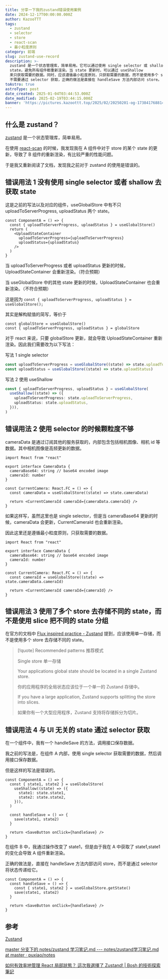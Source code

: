 ```yaml
---
title: 分享一下我的zustand错误使用案例
date: 2024-12-17T00:00:00.000Z
author: KazooTTT
tags:
  - zustand
  - selector
  - store
  - react-scan
  - 最小粒度原则
category: 前端
slug: zustand-use-record
description: >-
  zustand 是一个状态管理库，简单易用。它可以通过使用 single selector 或 shallow 来获取
  state，避免所有组件都重新渲染。当 state 更新时，可以通过 useShallow
  来只获取需要的数据。同时，应该遵循最小粒度原则，只获取需要的数据，而不是使用多个 store 去存储不同的 state。另外，与 UI 无关的 state
  不需要通过 selector 获取，正确的做法是直接在 handleSave 方法内部访问 store。
toAstro: true
astroType: post
date_created: 2025-01-04T03:44:53.000Z
date_modified: 2025-02-19T03:44:15.000Z
banner: 'https://pictures.kazoottt.top/2025/02/20250201-og-1738417688145.png'
---
```


## 什么是 zustand？

[zustand](<https://github.com/pmndrs/zustand>) 是一个状态管理库，简单易用。

在使用 [react-scan](<https://react-scan.com/>) 的时候，我发现我在 A 组件中对于 store 的某个 state 的更新，导致了 B 组件的重新渲染，有比较严重的性能问题。

于是我又重新阅读了文档，发现我之前对于 zustand 的使用是错误的。

## 错误用法 1 没有使用 single selector 或者 shallow 去获取 state

这是之前的写法以及对应的组件，useGlobalStore 中有不只 uploadToServerProgress, uploadStatus 两个 state。

```tsx
const ComponentA = () => {
  const { uploadToServerProgress, uploadStatus } = useGlobalStore()
  return (
    <UploadStateContainer
      uploadToServerProgress={uploadToServerProgress}
      uploadStatus={uploadStatus}
    />
  )
}
```

当 uploadToServerProgress 或者 uploadStatus 更新的时候，UploadStateContainer 会重新渲染。（符合预期）

当 useGlobalStore 中的其他 state 更新的时候，UploadStateContainer 也会重新渲染。（不符合预期）

这是因为 `const { uploadToServerProgress, uploadStatus } = useGlobalStore();`

其实是解构赋值的简写，等价于

```tsx
const globalStore = useGlobalStore()
const { uploadToServerProgress, uploadStatus } = globalStore
```

对于 react 来说，只要 globalStore 更新，就会导致 UploadStateContainer 重新渲染。因此我们需要改为以下写法：

写法 1 single selector

```ts
const uploadToServerProgress = useGlobalStore((state) => state.uploadToServerProgress)
const uploadStatus = useGlobalStore((state) => state.uploadStatus)
```

写法 2 使用 useShallow

```ts
const { uploadToServerProgress, uploadStatus } = useGlobalStore(
  useShallow((state) => ({
    uploadToServerProgress: state.uploadToServerProgress,
    uploadStatus: state.uploadStatus,
  })),
)
```

## 错误用法 2 使用 selector 的时候颗粒度不够

cameraData 是通过订阅其他的服务获取的，内部包含包括相机图像、相机 id 等数据。其中相机图像是高频更新的数据。

```tsx
import React from "react"

export interface CameraData {
  cameraBase64: string // base64 encoded image
  cameraId: number
}

const CurrentCamera: React.FC = () => {
  const cameraData = useGlobalStore((state) => state.cameraData)

  return <CurrentCameraId cameraId={cameraData.cameraId} />
}
```

如果这样写，虽然这里也是 single selector，但是当 cameraBase64 更新的时候，cameraData 会更新，CurrentCameraId 也会重新渲染。

因此这里还是遵循最小粒度原则，只获取需要的数据。

```tsx
import React from "react"

export interface CameraData {
  cameraBase64: string // base64 encoded image
  cameraId: number
}

const CurrentCamera: React.FC = () => {
  const cameraId = useGlobalStore((state) => state.cameraData.cameraId)

  return <CurrentCameraId cameraId={cameraId} />
}
```

## 错误用法 3 使用了多个 store 去存储不同的 state，而不是使用 slice 把不同的 state 分组

在官方的文档中 [Flux inspired practice - Zustand](<https://zustand.docs.pmnd.rs/guides/flux-inspired-practice>) 提到，应该使用单一存储，而不是使用多个 store 去存储不同的 state。

> [!quote]
> Recommended patterns 推荐模式
> 
> Single store 单一存储
> 
> Your applications global state should be located in a single Zustand store.
> 
> 你的应用程序的全局状态应该位于一个单一的 Zustand 存储中。
> 
> If you have a large application, Zustand supports splitting the store into slices.
> 
> 如果你有一个大型应用程序，Zustand 支持将存储拆分为切片。

## 错误用法 4 与 UI 无关的 state 通过 selector 获取

在一个组件中，我有一个 handleSave 的方法，调用接口保存数据。

我之前的写法是，在组件 A 内部，使用 single selector 获取需要的数据，然后调用接口保存数据。

但是这样的写法是错误的。

```tsx
const ComponentA = () => {
  const { state1, state2 } = useGlobalStore(
    useShallow((state) => ({
      state1: state.state1,
      state2: state.state2,
    })),
  )

  const handleSave = () => {
    save(state1, state2)
  }

  return <SaveButton onClick={handleSave} />
}
```

在组件 B 中，我通过操作改变了 state1，但是由于我在 A 中获取了 state1,state1 的变化会导致 A 组件重新渲染。

正确的做法是，直接在 handleSave 方法内部访问 store，而不是通过 selector 将状态传递给它。

```tsx
const ComponentA = () => {
  const handleSave = () => {
    const { state1, state2 } = useGlobalStore.getState()
    save(state1, state2)
  }

  return <SaveButton onClick={handleSave} />
}
```

## 参考

[Zustand](<https://zustand-demo.pmnd.rs/>)

[master 分支下的 notes/zustand 学习笔记.md --- notes/zustand学习笔记.md at master · puxiao/notes](<https://github.com/puxiao/notes/blob/master/zustand%E5%AD%A6%E4%B9%A0%E7%AC%94%E8%AE%B0.md>)

[如何有效率地管理 React 局部狀態？ 這次我選擇了 Zustand! | Bosh 的技術探索筆記](<https://notes.boshkuo.com/docs/React/zustand#%E7%82%BA%E4%BD%95%E9%81%B8%E6%93%87%E4%BD%BF%E7%94%A8-zustand->)
